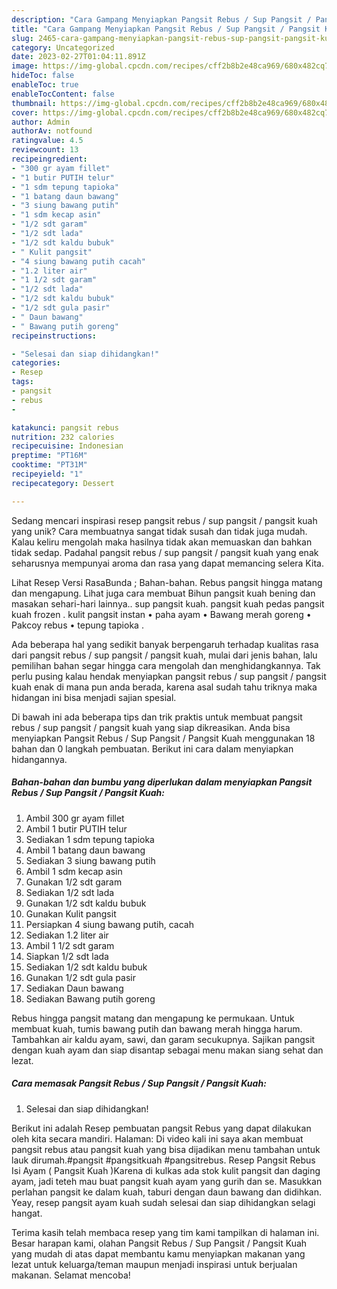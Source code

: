 ```yaml
---
description: "Cara Gampang Menyiapkan Pangsit Rebus / Sup Pangsit / Pangsit Kuah yang Mantap"
title: "Cara Gampang Menyiapkan Pangsit Rebus / Sup Pangsit / Pangsit Kuah yang Mantap"
slug: 2465-cara-gampang-menyiapkan-pangsit-rebus-sup-pangsit-pangsit-kuah-yang-mantap
category: Uncategorized
date: 2023-02-27T01:04:11.891Z
image: https://img-global.cpcdn.com/recipes/cff2b8b2e48ca969/680x482cq70/pangsit-rebus-sup-pangsit-pangsit-kuah-foto-resep-utama.jpg
hideToc: false
enableToc: true
enableTocContent: false
thumbnail: https://img-global.cpcdn.com/recipes/cff2b8b2e48ca969/680x482cq70/pangsit-rebus-sup-pangsit-pangsit-kuah-foto-resep-utama.jpg
cover: https://img-global.cpcdn.com/recipes/cff2b8b2e48ca969/680x482cq70/pangsit-rebus-sup-pangsit-pangsit-kuah-foto-resep-utama.jpg
author: Admin
authorAv: notfound
ratingvalue: 4.5
reviewcount: 13
recipeingredient:
- "300 gr ayam fillet"
- "1 butir PUTIH telur"
- "1 sdm tepung tapioka"
- "1 batang daun bawang"
- "3 siung bawang putih"
- "1 sdm kecap asin"
- "1/2 sdt garam"
- "1/2 sdt lada"
- "1/2 sdt kaldu bubuk"
- " Kulit pangsit"
- "4 siung bawang putih cacah"
- "1.2 liter air"
- "1 1/2 sdt garam"
- "1/2 sdt lada"
- "1/2 sdt kaldu bubuk"
- "1/2 sdt gula pasir"
- " Daun bawang"
- " Bawang putih goreng"
recipeinstructions:

- "Selesai dan siap dihidangkan!"
categories:
- Resep
tags:
- pangsit
- rebus
- 

katakunci: pangsit rebus  
nutrition: 232 calories
recipecuisine: Indonesian
preptime: "PT16M"
cooktime: "PT31M"
recipeyield: "1"
recipecategory: Dessert

---
```





Sedang mencari inspirasi resep pangsit rebus / sup pangsit / pangsit kuah yang unik? Cara membuatnya sangat tidak susah dan tidak juga mudah. Kalau keliru mengolah maka hasilnya tidak akan memuaskan dan bahkan tidak sedap. Padahal pangsit rebus / sup pangsit / pangsit kuah yang enak seharusnya mempunyai aroma dan rasa yang dapat memancing selera Kita.





Lihat Resep Versi RasaBunda ; Bahan-bahan. Rebus pangsit hingga matang dan mengapung. Lihat juga cara membuat Bihun pangsit kuah bening dan masakan sehari-hari lainnya.. sup pangsit kuah. pangsit kuah pedas pangsit kuah frozen . kulit pangsit instan • paha ayam • Bawang merah goreng • Pakcoy rebus • tepung tapioka .

Ada beberapa hal yang sedikit banyak berpengaruh terhadap kualitas rasa dari pangsit rebus / sup pangsit / pangsit kuah, mulai dari jenis bahan, lalu pemilihan bahan segar hingga cara mengolah dan menghidangkannya. Tak perlu pusing kalau hendak menyiapkan pangsit rebus / sup pangsit / pangsit kuah enak di mana pun anda berada, karena asal sudah tahu triknya maka hidangan ini bisa menjadi sajian spesial.






Di bawah ini ada beberapa tips dan trik praktis untuk membuat pangsit rebus / sup pangsit / pangsit kuah yang siap dikreasikan. Anda bisa menyiapkan Pangsit Rebus / Sup Pangsit / Pangsit Kuah menggunakan 18 bahan dan 0 langkah pembuatan. Berikut ini cara dalam menyiapkan hidangannya.

<!--inarticleads1-->

##### Bahan-bahan dan bumbu yang diperlukan dalam menyiapkan Pangsit Rebus / Sup Pangsit / Pangsit Kuah:

1. Ambil 300 gr ayam fillet
1. Ambil 1 butir PUTIH telur
1. Sediakan 1 sdm tepung tapioka
1. Ambil 1 batang daun bawang
1. Sediakan 3 siung bawang putih
1. Ambil 1 sdm kecap asin
1. Gunakan 1/2 sdt garam
1. Sediakan 1/2 sdt lada
1. Gunakan 1/2 sdt kaldu bubuk
1. Gunakan  Kulit pangsit
1. Persiapkan 4 siung bawang putih, cacah
1. Sediakan 1.2 liter air
1. Ambil 1 1/2 sdt garam
1. Siapkan 1/2 sdt lada
1. Sediakan 1/2 sdt kaldu bubuk
1. Gunakan 1/2 sdt gula pasir
1. Sediakan  Daun bawang
1. Sediakan  Bawang putih goreng


Rebus hingga pangsit matang dan mengapung ke permukaan. Untuk membuat kuah, tumis bawang putih dan bawang merah hingga harum. Tambahkan air kaldu ayam, sawi, dan garam secukupnya. Sajikan pangsit dengan kuah ayam dan siap disantap sebagai menu makan siang sehat dan lezat. 

<!--inarticleads2-->

##### Cara memasak Pangsit Rebus / Sup Pangsit / Pangsit Kuah:


1. Selesai dan siap dihidangkan!

Berikut ini adalah Resep pembuatan pangsit Rebus yang dapat dilakukan oleh kita secara mandiri. Halaman: Di video kali ini saya akan membuat pangsit rebus atau pangsit kuah yang bisa dijadikan menu tambahan untuk lauk dirumah.#pangsit #pangsitkuah #pangsitrebus. Resep Pangsit Rebus Isi Ayam ( Pangsit Kuah )Karena di kulkas ada stok kulit pangsit dan daging ayam, jadi teteh mau buat pangsit kuah ayam yang gurih dan se. Masukkan perlahan pangsit ke dalam kuah, taburi dengan daun bawang dan didihkan. Yeay, resep pangsit ayam kuah sudah selesai dan siap dihidangkan selagi hangat. 

Terima kasih telah membaca resep yang tim kami tampilkan di halaman ini. Besar harapan kami, olahan Pangsit Rebus / Sup Pangsit / Pangsit Kuah yang mudah di atas dapat membantu kamu menyiapkan makanan yang lezat untuk keluarga/teman maupun menjadi inspirasi untuk berjualan makanan. Selamat mencoba!
